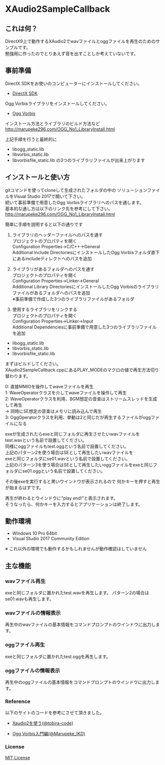 XAudio2SampleCallback
====================================================================================================

これは何？
----------------------------------------------------------------------------------------------------

DirectX9上で動作するXAudio2でwavファイルとoggファイルを再生のためのサンプルです。  
勉強用に作ったのでとりあえず音を出すことしか考えていないです。


事前準備
----------------------------------------------------------------------------------------------------

DirectX SDKをお使いのコンピューターにインストールしてください。

- [DirectX SDK](https://www.microsoft.com/en-us/download/details.aspx?id=6812)

Ogg Vorbisライブラリをインストールしてください。

- [Ogg Vorbis](https://www.xiph.org/downloads/)

インストール方法とライブラリのビルド方法など
http://marupeke296.com/OGG_No1_LibraryInstall.html

上記手順を行うと最終的に
- libogg_static.lib
- libvorbis_static.lib
- libvorbisfile_static.lib
の3つのライブラリファイルが出来上がります


インストールと使い方
----------------------------------------------------------------------------------------------------

gitコマンドを使ってcloneして生成されたフォルダの中の
ソリューションファイルをVisual Studio 2017で開いて下さい。  
続いて事前準備で用意したOgg Vorbisライブラリへのパスを通します。  
基本的な通し方は以下のリンク先を参考にして下さい。  
http://marupeke296.com/OGG_No1_LibraryInstall.html

簡単に手順を説明すると以下の通りです
1. ライブラリのヘッダーファイルへのパスを通す  
プロジェクトのプロパティを開く  
Configuration Properties->C/C++->General  
Additional Include DirectoriesにインストールしたOgg Vorbisフォルダ直下にあるincludeディレクトへのパスを追加

2. ライブラリがあるフォルダへのパスを通す  
プロジェクトのプロパティを開く  
Configuration Properties->Linker->General  
Additional Library DirectoriesにインストールしたOgg Vorbisのライブラリファイルがあるフォルダへのパスを追加  
※事前準備で作成した3つのライブラリファイルがあるフォルダ
3. 使用するライブラリをリンクする  
プロジェクトのプロパティを開く  
Configuration Properties->Linker->Input  
Additional Dependenciesに事前準備で用意した3つのライブラリファイルを追加  
- libogg_static.lib
- libvorbis_static.lib
- libvorbisfile_static.lib


まずはビルドしてください。  
XAudio2SampleCallback.cppにあるPLAY_MODEのマクロの値で再生方法切り替わります。  

0: 直接MMIOを操作してwaveファイルを再生  
1: WaveOperatorクラスを介してwaveファイルを操作して再生  
2: WaveOperatorクラスを利用、BGM想定の音楽はストリームスレッドを生成して再生  
-> 同時にSE想定の音楽はメモリに読み込んで再生  
3: OggOperatorクラスを利用、挙動は2と同じだが再生するファイルがoggファイルになる

exeが生成されたらexeと同じフォルダに再生させたいwavファイルを  
test.wavという名前で設置してください。  
同様にoggファイルもtest.oggという名前で設置してください。  
上記のパターン2を使う場合はSEとして再生したいwavファイルを  
exeと同じフォルダにse01.wavという名前で設置してください。  
上記のパターン3を使う場合はSEとして再生したいoggファイルをexeと同じフォルダにse01.oggという名前で設置してください。    

その後exeを実行すると黒いウインドウが表示されるので
何かキーを押すと再生が始まるはずです。  

再生が終わるとウインドウに"play end!"と表示されます。  
そうなったら、何かキーを入力するとアプリケーションは終了します。


動作環境
----------------------------------------------------------------------------------------------------

 - Windows 10 Pro 64bit
 - Visual Studio 2017 Community Edition 

※ これ以外の環境でも動作するかもしれませんが動作確認はしていません



主な機能
----------------------------------------------------------------------------------------------------

### wavファイル再生
exeと同じフォルダに置かれたtest.wavを再生します。
パターン2の場合はse01.wavも再生します。

### wavファイルの情報表示
再生中のwavファイルの基本情報をコマンドプロンプトのウインドウに出力します。

### oggファイル再生
exeと同じフォルダに置かれたtest.oggを再生します。

### oggファイルの情報表示
再生中のoggファイルの基本情報をコマンドプロンプトのウインドウに出力します。

### Reference

以下のサイトのコードを参考にさせて頂きました。

- [Xaudio2を使う(@tobira-code)](https://qiita.com/tobira-code/items/39936c4e2b1168fb79ce#sample-code%E5%85%A8%E4%BD%93)

- [Ogg Vorbis入門編(@Marupeke_IKD)](http://marupeke296.com/OGG_main.html)


### License

[MIT License](LICENSE)